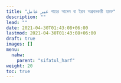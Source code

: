 ```yaml
---
title: "غیر عامل গায়ের আমেল বা ইরাব অপ্রদানকারী হারফ"
description: ""
lead: ""
date: 2021-04-30T01:43:08+06:00
lastmod: 2021-04-30T01:43:08+06:00
draft: true
images: []
menu: 
  nahw:
    parent: "sifatul_harf"
weight: 20
toc: true
---
```



